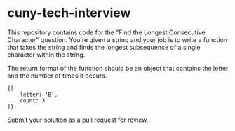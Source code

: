 # cuny-tech-interview

This repository contains code for the "Find the Longest Consecutive Character" question. 
You're given a string and your job is to write a function that takes the string and finds
the longest subsequence of a single character within the string.

The return format of the function should be an object that contains the letter and the 
number of times it occurs. 

```
{[
    letter: 'B',
    count: 3
]}
```

Submit your solution as a pull request for review. 